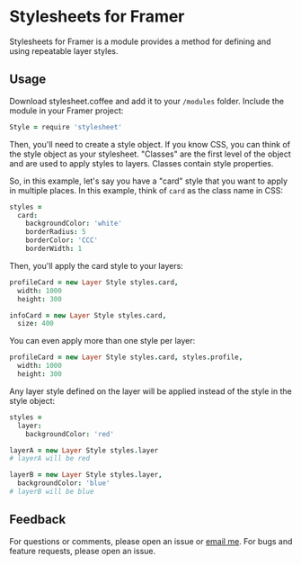 # Stylesheets for Framer

Stylesheets for Framer is a module provides a method for defining and using repeatable layer styles.

## Usage
Download stylesheet.coffee and add it to your `/modules` folder. Include the module in your Framer project:

```coffee
Style = require 'stylesheet'
```

Then, you'll need to create a style object. If you know CSS, you can think of the style object as your stylesheet. "Classes" are the first level of the object and are used to apply styles to layers. Classes contain style properties.

So, in this example, let's say you have a "card" style that you want to apply in multiple places. In this example, think of `card` as the class name in CSS:

```coffee
styles =
  card:
    backgroundColor: 'white'
    borderRadius: 5
    borderColor: 'CCC'
    borderWidth: 1
```

Then, you'll apply the card style to your layers:

```coffee
profileCard = new Layer Style styles.card,
  width: 1000
  height: 300

infoCard = new Layer Style styles.card,
  size: 400
```

You can even apply more than one style per layer:

```coffee
profileCard = new Layer Style styles.card, styles.profile,
  width: 1000
  height: 300
```

Any layer style defined on the layer will be applied instead of the style in the style object:

```coffee
styles =
  layer:
    backgroundColor: 'red'

layerA = new Layer Style styles.layer
# layerA will be red

layerB = new Layer Style styles.layer,
  backgroundColor: 'blue'
# layerB will be blue
```

## Feedback

For questions or comments, please open an issue or [email me](mailto:andrewliebchen@gmail.com). For bugs and feature requests, please open an issue.

